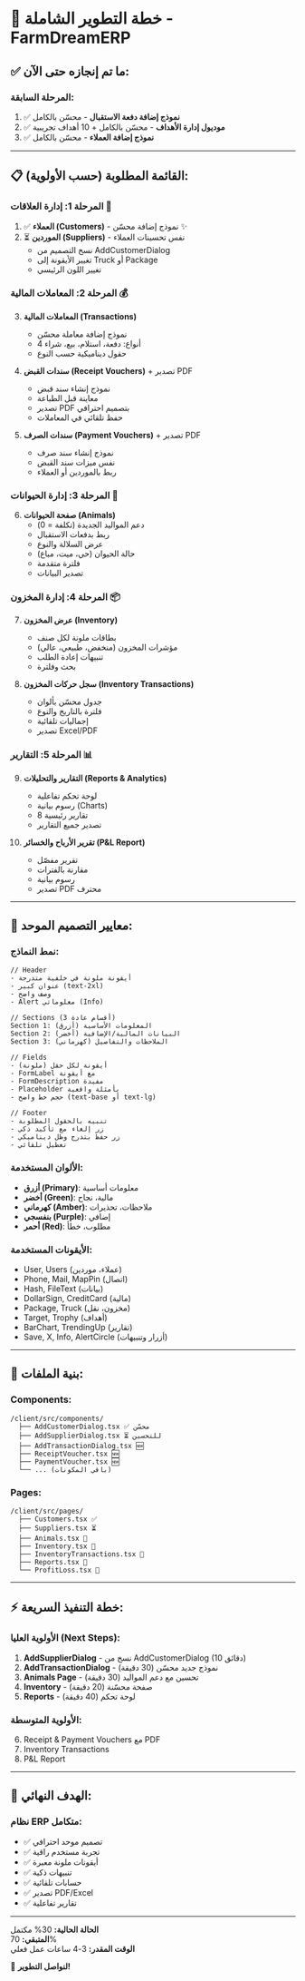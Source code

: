 # 🚀 خطة التطوير الشاملة - FarmDreamERP

## ✅ ما تم إنجازه حتى الآن:

### المرحلة السابقة:
1. ✅ **نموذج إضافة دفعة الاستقبال** - محسّن بالكامل
2. ✅ **موديول إدارة الأهداف** - محسّن بالكامل + 10 أهداف تجريبية
3. ✅ **نموذج إضافة العملاء** - محسّن بالكامل

---

## 📋 القائمة المطلوبة (حسب الأولوية):

### المرحلة 1: إدارة العلاقات 👥
1. ✅ **العملاء (Customers)** - نموذج إضافة محسّن ✨
2. ⏳ **الموردين (Suppliers)** - نفس تحسينات العملاء
   - نسخ التصميم من AddCustomerDialog
   - تغيير الأيقونة إلى Truck أو Package
   - تغيير اللون الرئيسي

### المرحلة 2: المعاملات المالية 💰  
3. **المعاملات المالية (Transactions)**
   - نموذج إضافة معاملة محسّن
   - 4 أنواع: دفعة، استلام، بيع، شراء
   - حقول ديناميكية حسب النوع
   
4. **سندات القبض (Receipt Vouchers)** + تصدير PDF
   - نموذج إنشاء سند قبض
   - معاينة قبل الطباعة
   - تصدير PDF بتصميم احترافي
   - حفظ تلقائي في المعاملات

5. **سندات الصرف (Payment Vouchers)** + تصدير PDF
   - نموذج إنشاء سند صرف
   - نفس ميزات سند القبض
   - ربط بالموردين أو العملاء

### المرحلة 3: إدارة الحيوانات 🐄
6. **صفحة الحيوانات (Animals)**
   - دعم المواليد الجديدة (تكلفة = 0)
   - ربط بدفعات الاستقبال
   - عرض السلالة والنوع
   - حالة الحيوان (حي، ميت، مباع)
   - فلترة متقدمة
   - تصدير البيانات

### المرحلة 4: إدارة المخزون 📦
7. **عرض المخزون (Inventory)**
   - بطاقات ملونة لكل صنف
   - مؤشرات المخزون (منخفض، طبيعي، عالي)
   - تنبيهات إعادة الطلب
   - بحث وفلترة

8. **سجل حركات المخزون (Inventory Transactions)**
   - جدول محسّن بألوان
   - فلترة بالتاريخ والنوع
   - إجماليات تلقائية
   - تصدير Excel/PDF

### المرحلة 5: التقارير 📊
9. **التقارير والتحليلات (Reports & Analytics)**
   - لوحة تحكم تفاعلية
   - رسوم بيانية (Charts)
   - 8 تقارير رئيسية
   - تصدير جميع التقارير

10. **تقرير الأرباح والخسائر (P&L Report)**
    - تقرير مفصّل
    - مقارنة بالفترات
    - رسوم بيانية
    - تصدير PDF محترف

---

## 🎨 معايير التصميم الموحد:

### نمط النماذج:
```tsx
// Header
- أيقونة ملونة في خلفية متدرجة
- عنوان كبير (text-2xl)
- وصف واضح
- Alert معلوماتي (Info)

// Sections (3 أقسام عادة)
Section 1: المعلومات الأساسية (أزرق)
Section 2: البيانات المالية/الإضافية (أخضر)
Section 3: الملاحظات والتفاصيل (كهرماني)

// Fields
- أيقونة لكل حقل (ملونة)
- FormLabel مع أيقونة
- FormDescription مفيدة
- Placeholder بأمثلة واقعية
- حجم خط واضح (text-base أو text-lg)

// Footer
- تنبيه بالحقول المطلوبة
- زر إلغاء مع تأكيد ذكي
- زر حفظ بتدرج وظل ديناميكي
- تعطيل تلقائي
```

### الألوان المستخدمة:
- **أزرق (Primary)**: معلومات أساسية
- **أخضر (Green)**: مالية، نجاح
- **كهرماني (Amber)**: ملاحظات، تحذيرات
- **بنفسجي (Purple)**: إضافي
- **أحمر (Red)**: مطلوب، خطأ

### الأيقونات المستخدمة:
- User, Users (عملاء، موردين)
- Phone, Mail, MapPin (اتصال)
- Hash, FileText (بيانات)
- DollarSign, CreditCard (مالية)
- Package, Truck (مخزون، نقل)
- Target, Trophy (أهداف)
- BarChart, TrendingUp (تقارير)
- Save, X, Info, AlertCircle (أزرار وتنبيهات)

---

## 📁 بنية الملفات:

### Components:
```
/client/src/components/
  ├── AddCustomerDialog.tsx ✅ محسّن
  ├── AddSupplierDialog.tsx ⏳ للتحسين
  ├── AddTransactionDialog.tsx 🆕
  ├── ReceiptVoucher.tsx 🆕
  ├── PaymentVoucher.tsx 🆕
  └── ... (باقي المكونات)
```

### Pages:
```
/client/src/pages/
  ├── Customers.tsx ✅
  ├── Suppliers.tsx ⏳
  ├── Animals.tsx 🔧
  ├── Inventory.tsx 🔧
  ├── InventoryTransactions.tsx 🔧
  ├── Reports.tsx 🔧
  └── ProfitLoss.tsx 🔧
```

---

## ⚡ خطة التنفيذ السريعة:

### الأولوية العليا (Next Steps):
1. **AddSupplierDialog** - نسخ من AddCustomerDialog (10 دقائق)
2. **AddTransactionDialog** - نموذج جديد محسّن (30 دقيقة)
3. **Animals Page** - تحسين مع دعم المواليد (30 دقيقة)
4. **Inventory** - صفحة محسّنة (20 دقيقة)
5. **Reports** - لوحة تحكم (40 دقيقة)

### الأولوية المتوسطة:
6. Receipt & Payment Vouchers مع PDF
7. Inventory Transactions
8. P&L Report

---

## 🎯 الهدف النهائي:

### نظام ERP متكامل:
- ✅ تصميم موحد احترافي
- ✅ تجربة مستخدم راقية
- ✅ أيقونات ملونة معبرة
- ✅ تنبيهات ذكية
- ✅ حسابات تلقائية
- ✅ تصدير PDF/Excel
- ✅ تقارير تفاعلية

---

**الحالة الحالية:** 30% مكتمل  
**المتبقي:** 70%  
**الوقت المقدر:** 3-4 ساعات عمل فعلي

💪 **لنواصل التطوير!**
